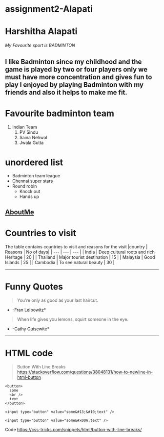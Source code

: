 # assignment2-Alapati
# Harshitha Alapati
###### My Favourite sport is BADMINTON
I like Badminton since my childhood and the game is played by two or four players only we must have more **concentration** and gives **fun to play** I enjoyed by playing Badminton with my friends and also it helps to make me fit.
---
# Favourite badminton team
1. Indian Team
   1. PV Sindu
   2. Saina Nehwal
   3. Jwala Gutta

# unordered list 
* Badminton team league
* Chennai super stars
* Round robin 
   * Knock out
   * Hands up
  
[AboutMe](https://github.com/Harshitha-S561420/assignment2-Alapati/blob/main/AboutMe.md)
---
# Countries to visit
The table contains countries to visit and reasons for the visit
|country | Reasons | No of days|
| --- | --- | --- |
| India | Deep cultural roots and rich Heritage | 20 |
| Thailand | Major tourist destination | 15 |
| Malaysia | Good Islands | 25 |
| Cambodia | To see natural beauty | 30 |

---
# Funny Quotes
>You're only as good as your last haircut.

 * -Fran Leibowitz*

>When life gives you lemons, squirt someone in the eye.

 * -Cathy Guisewite*

---

# HTML code
> Button With Line Breaks <https://stackoverflow.com/questions/38048131/how-to-newline-in-html-button>
```
<button>
  some
  <br />
  text
</button>

<input type="button" value="some&#13;&#10;text" />

<input type="button" value="some&#x00A;text" />
```

Code <https://css-tricks.com/snippets/html/button-with-line-breaks/>




